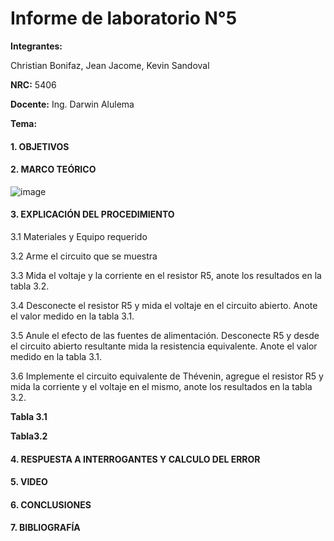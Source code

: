# Informe de laboratorio N°5

**Integrantes:**

Christian Bonifaz, Jean Jacome, Kevin Sandoval

**NRC:** 5406

**Docente:** Ing. Darwin Alulema

**Tema:** 

#### 1. OBJETIVOS 

#### 2. MARCO TEÓRICO 

![image](https://user-images.githubusercontent.com/85208164/126564281-8aa0e3a6-078e-45c0-ac6a-da8469a56989.png)

#### 3. EXPLICACIÓN DEL PROCEDIMIENTO
3.1 Materiales y Equipo requerido

3.2 Arme el circuito que se muestra

3.3 Mida el voltaje y la corriente en el resistor R5, anote los resultados en la tabla 3.2.

3.4 Desconecte el resistor R5 y mida el voltaje en el circuito abierto. Anote el valor medido en la tabla 3.1.

3.5 Anule el efecto de las fuentes de alimentación. Desconecte R5 y desde el circuito abierto resultante mida la resistencia equivalente. Anote el valor medido en la tabla 3.1.

3.6 Implemente el circuito equivalente de Thévenin, agregue el resistor R5 y mida la corriente y el voltaje en el mismo, anote los resultados en la tabla 3.2.

**Tabla 3.1**

**Tabla3.2**

#### 4. RESPUESTA A INTERROGANTES Y CALCULO DEL ERROR

#### 5. VIDEO

#### 6. CONCLUSIONES 

#### 7. BIBLIOGRAFÍA
